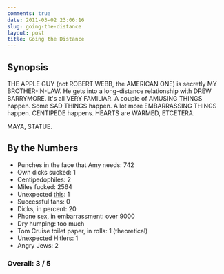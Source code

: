 ```yaml
---
comments: true
date: 2011-03-02 23:06:16
slug: going-the-distance
layout: post
title: Going the Distance
---
```


## Synopsis

THE APPLE GUY (not ROBERT WEBB, the AMERICAN ONE) is secretly MY BROTHER-IN-LAW.  He gets into a long-distance relationship with DREW BARRYMORE.  It's all VERY FAMILIAR.  A couple of AMUSING THINGS happen.  Some SAD THINGS happen.  A lot more EMBARRASSING THINGS happen.  CENTIPEDE happens.  HEARTS are WARMED, ETCETERA.

MAYA, STATUE.

## By the Numbers

  * Punches in the face that Amy needs: 742
  * Own dicks sucked: 1
  * Centipedophiles: 2
  * Miles fucked: 2564
  * Unexpected [this](http://www.youtube.com/watch?v=FzRH3iTQPrk): 1
  * Successful tans: 0
  * Dicks, in percent: 20
  * Phone sex, in embarrassment: over 9000
  * Dry humping: too much
  * Tom Cruise toilet paper, in rolls: 1 (theoretical)
  * Unexpected Hitlers: 1
  * Angry Jews: 2

### Overall: 3 / 5
